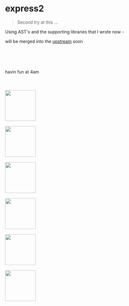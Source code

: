 # express2

> Second try at this ...

Using AST's and the supporting libraries that I wrote now -

will be merged into the [upstream](github.com/scottshotgg/express) soon


<br>
<br>
<br>
<br>
havin fun at 4am
<br>
<br>
<br>
<br>
<img src="https://upload.wikimedia.org/wikipedia/en/thumb/f/f5/RedBullEnergyDrink.svg/1200px-RedBullEnergyDrink.svg.png" width="100">
<br>
<br>
<img src="https://upload.wikimedia.org/wikipedia/en/thumb/f/f5/RedBullEnergyDrink.svg/1200px-RedBullEnergyDrink.svg.png" width="100">
<br>
<br>
<img src="https://upload.wikimedia.org/wikipedia/en/thumb/f/f5/RedBullEnergyDrink.svg/1200px-RedBullEnergyDrink.svg.png" width="100">
<br>
<br>
<img src="https://upload.wikimedia.org/wikipedia/en/thumb/f/f5/RedBullEnergyDrink.svg/1200px-RedBullEnergyDrink.svg.png" width="100">
<br>
<br>
<img src="https://upload.wikimedia.org/wikipedia/en/thumb/f/f5/RedBullEnergyDrink.svg/1200px-RedBullEnergyDrink.svg.png" width="100">
<br>
<br>
<img src="https://upload.wikimedia.org/wikipedia/en/thumb/f/f5/RedBullEnergyDrink.svg/1200px-RedBullEnergyDrink.svg.png" width="100">